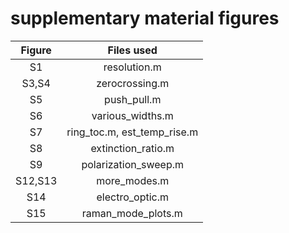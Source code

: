 # supplementary material figures

| Figure | Files used |
| :---: | :---: |
| S1 | resolution.m |
| S3,S4 | zerocrossing.m |
| S5 | push_pull.m |
| S6 | various_widths.m |
| S7 | ring_toc.m, est_temp_rise.m |
| S8 | extinction_ratio.m |
| S9 | polarization_sweep.m |
| S12,S13 | more_modes.m |
| S14 | electro_optic.m |
| S15 | raman_mode_plots.m |